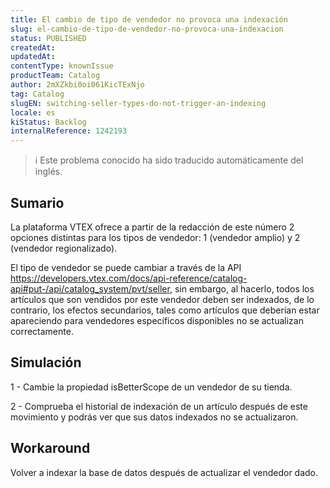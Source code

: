 ```yaml
---
title: El cambio de tipo de vendedor no provoca una indexación
slug: el-cambio-de-tipo-de-vendedor-no-provoca-una-indexacion
status: PUBLISHED
createdAt: 
updatedAt: 
contentType: knownIssue
productTeam: Catalog
author: 2mXZkbi0oi061KicTExNjo
tag: Catalog
slugEN: switching-seller-types-do-not-trigger-an-indexing
locale: es
kiStatus: Backlog
internalReference: 1242193
---
```


>ℹ️ Este problema conocido ha sido traducido automáticamente del inglés.

## Sumario


La plataforma VTEX ofrece a partir de la redacción de este número 2 opciones distintas para los tipos de vendedor: 1 (vendedor amplio) y 2 (vendedor regionalizado).

El tipo de vendedor se puede cambiar a través de la API https://developers.vtex.com/docs/api-reference/catalog-api#put-/api/catalog_system/pvt/seller, sin embargo, al hacerlo, todos los artículos que son vendidos por este vendedor deben ser indexados, de lo contrario, los efectos secundarios, tales como artículos que deberían estar apareciendo para vendedores específicos disponibles no se actualizan correctamente.

## Simulación


1 - Cambie la propiedad isBetterScope de un vendedor de su tienda.

2 - Comprueba el historial de indexación de un artículo después de este movimiento y podrás ver que sus datos indexados no se actualizaron.

## Workaround


Volver a indexar la base de datos después de actualizar el vendedor dado.



